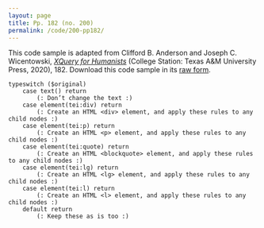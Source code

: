 ```yaml
---
layout: page
title: Pp. 182 (no. 200)
permalink: /code/200-pp182/
---
```


This code sample is adapted from Clifford B. Anderson and Joseph C. Wicentowski, 
[_XQuery for Humanists_](/) (College Station: Texas A&M University Press, 2020), 182. 
Download this code sample in its [raw form](/code/200-pp182/200-pp182.txt).

```text
typeswitch ($original)
    case text() return
        (: Don’t change the text :)
    case element(tei:div) return
        (: Create an HTML <div> element, and apply these rules to any child nodes :)
    case element(tei:p) return
        (: Create an HTML <p> element, and apply these rules to any child nodes :)
    case element(tei:quote) return
        (: Create an HTML <blockquote> element, and apply these rules to any child nodes :)
    case element(tei:lg) return
        (: Create an HTML <lg> element, and apply these rules to any child nodes :)
    case element(tei:l) return
        (: Create an HTML <l> element, and apply these rules to any child nodes :)
    default return
        (: Keep these as is too :)
```  
